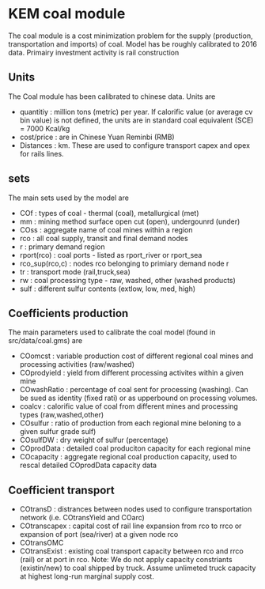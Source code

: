 # KEM coal module

The coal module is a cost minimization problem for the supply (production, transportation and imports) of coal. Model has be roughly calibrated to 2016 data. Primairy investment activity is rail construction

## Units
The Coal module has been calibrated to chinese data. Units are
* quantitiy : million tons (metric) per year. If calorific value (or average cv bin value) is not defined,  the units are in standard coal equivalent (SCE) = 7000 Kcal/kg
* cost/price : are in Chinese Yuan Reminbi (RMB)
* Distances : km. These are used to configure transport capex and opex for rails lines.

## sets
The main sets used by the model are
* COf : types of coal - thermal (coal), metallurgical (met)
* mm : mining method surface open cut (open), undergounrd (under) 
* COss : aggregate name of coal mines within a region
* rco : all coal supply, transit and final demand nodes
* r : primary demand region
* rport(rco) : coal ports - listed as rport_river or rport_sea
* rco_sup(rco,c) : nodes rco belonging to primiary demand node r
* tr : transport mode (rail,truck,sea)
* rw : coal processing type - raw, washed, other (washed products)
* sulf : different sulfur contents (extlow, low, med, high)


## Coefficients production
The main parameters used to calibrate the coal model (found in src/data/coal.gms) are 

* COomcst : variable production cost of different regional coal mines and processing activities (raw/washed)
* COprodyield : yield from different processing activites within a given mine
* COwashRatio : percentage of coal sent for processing (washing). Can be sued as identity (fixed rati) or as upperbound on processing volumes.
* coalcv : calorific value of coal from different mines and processing types (raw,washed,other)
* COsulfur : ratio of production from each regional mine beloning to a given sulfur grade sulf)
* COsulfDW : dry weight of sulfur (percentage)
* COprodData : detailed coal produciton capacity for each regional mine
* COcapacity : aggregate regional coal production capacity, used to rescal detailed COprodData capacity data

## Coefficient transport

* COtransD : distrances between nodes used to configure transportation network (i.e. COtransYield and COarc)
* COtranscapex : capital cost of rail line expansion from rco to rrco or expansion of port (sea/river) at a given node rco
* COtransOMC
* COtransExist : existing coal transport capacity between rco and rrco (rail) or at port in rco. Note: We do not apply capacity constriants (existin/new) to coal shipped by truck. Assume unlimeted truck capacity at highest long-run marginal supply cost.


